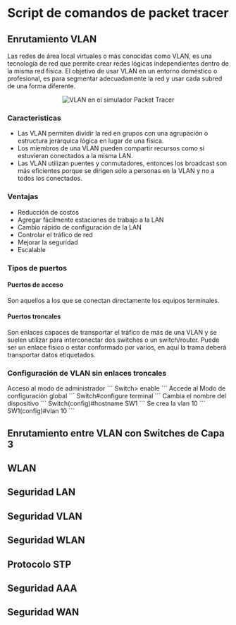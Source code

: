 <h1>Script de comandos de packet tracer</h1>
<h2>Enrutamiento VLAN</h2>
<p>Las redes de área local virtuales o más conocidas como VLAN, es una tecnología de red que permite crear redes lógicas independientes dentro de la misma red física. El objetivo de usar VLAN en un entorno doméstico o profesional, es para segmentar adecuadamente la red y usar cada subred de una forma diferente.</p>
<p align="center">
  <image src="/src/VLAN.png" alt="VLAN en el simulador Packet Tracer">
</p>
<h3>Caracteristicas</h3>
<ul>
  <li>Las VLAN permiten dividir la red en grupos con una agrupación o estructura jerárquica lógica en lugar de una física.</li>
  <li>Los miembros de una VLAN pueden compartir recursos como si estuvieran conectados a la misma LAN.</li>
  <li>Las VLAN utilizan puentes y conmutadores, entonces los broadcast son más eficientes porque se dirigen sólo a personas en la VLAN y no a todos los conectados.</li>
</ul>
<h3>Ventajas</h3>
<ul>
  <li>Reducción de costos</li>
  <li>Agregar fácilmente estaciones de trabajo a la LAN</li>
  <li>Cambio rápido de configuración de la LAN</li>
  <li>Controlar el tráfico de red</li>
  <li>Mejorar la seguridad</li>
  <li>Escalable</li>
</ul>
<h3>Tipos de puertos</h3>
<h4>Puertos de acceso</h4>
<p>Son aquellos a los que se conectan directamente los equipos terminales.</p>
<h4>Puertos troncales</h4>
<p>Son enlaces capaces de transportar el tráfico de más de una VLAN y se suelen utilizar para interconectar dos switches o un switch/router. Puede ser un enlace físico o estar conformado por varios, en aquí la trama deberá transportar datos etiquetados.</p>
<h3>Configuración de VLAN sin enlaces troncales</h3>
Acceso al modo de administrador
  ```
  Switch> enable
  ```
Accede al Modo de configuración global
  ```
  Switch#configure terminal
  ```
Cambia el nombre del dispositivo
  ```
  Switch(config)#hostname SW1
  ```
Se crea la vlan 10
  ```
  SW1(config)#vlan 10
  ```
<h2>Enrutamiento entre VLAN con Switches de Capa 3</h2>
<h2>WLAN</h2>
<h2>Seguridad LAN</h2>
<h2>Seguridad VLAN</h2>
<h2>Seguridad WLAN</h2>
<h2>Protocolo STP</h2>
<h2>Seguridad AAA</h2>
<h2>Seguridad WAN</h2>
